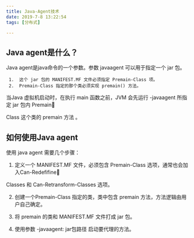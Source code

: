 ```yaml
---
title: Java-Agent技术
date: 2019-7-8 13:22:54
tags: [分布式]

---
```


## Java agent是什么？

Java agent是java命令的一个参数。参数 javaagent 可以用于指定一个 jar 包。

	 1.	 这个 jar 包的 MANIFEST.MF 文件必须指定 Premain-Class 项。
  	 2.	 Premain-Class 指定的那个类必须实现 premain() 方法。

当Java 虚拟机启动时，在执行 main 函数之前，JVM 会先运行 -javaagent 所指定 jar 包内 Premain

Class 这个类的 premain 方法 。



## 如何使用Java agent

使用 java agent 需要几个步骤：

1. 定义一个 MANIFEST.MF 文件，必须包含 Premain-Class 选项，通常也会加入Can-Redefifine

Classes 和 Can-Retransform-Classes 选项。

2. 创建一个Premain-Class 指定的类，类中包含 premain 方法，方法逻辑由用户自己确定。

3. 将 premain 的类和 MANIFEST.MF 文件打成 jar 包。

4. 使用参数 -javaagent: jar包路径 启动要代理的方法。



